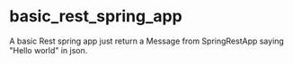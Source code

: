 # basic_rest_spring_app

A basic Rest spring app just return a Message from SpringRestApp saying "Hello world" in json.
